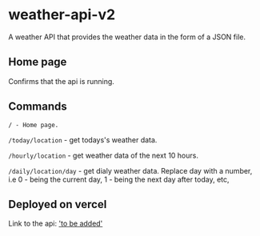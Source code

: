 # weather-api-v2
A weather API that provides the weather data in the form of a JSON file.

## Home page
Confirms that the api is running.

## Commands
```/ - Home page.```

```/today/location``` - get todays's weather data.

```/hourly/location``` - get weather data of the next 10 hours.

```/daily/location/day``` - get dialy weather data. Replace day with a number, i.e 0 - being the current day, 1 - being the next day after today, etc,


## Deployed on vercel
Link to the api: ['to be added']()
